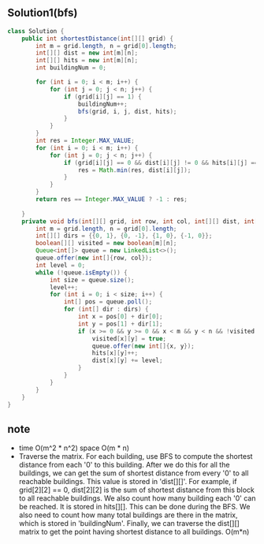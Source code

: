 ## Solution1(bfs)
``` java
class Solution {
    public int shortestDistance(int[][] grid) {
        int m = grid.length, n = grid[0].length;
        int[][] dist = new int[m][n];
        int[][] hits = new int[m][n];
        int buildingNum = 0;

        for (int i = 0; i < m; i++) {
            for (int j = 0; j < n; j++) {
                if (grid[i][j] == 1) {
                    buildingNum++;
                    bfs(grid, i, j, dist, hits);
                }
            }
        }
        int res = Integer.MAX_VALUE;
        for (int i = 0; i < m; i++) {
            for (int j = 0; j < n; j++) {
                if (grid[i][j] == 0 && dist[i][j] != 0 && hits[i][j] == buildingNum) {
                    res = Math.min(res, dist[i][j]);
                }
            }
        }
        return res == Integer.MAX_VALUE ? -1 : res;
        
    }
    private void bfs(int[][] grid, int row, int col, int[][] dist, int[][] hits) {
        int m = grid.length, n = grid[0].length;
        int[][] dirs = {{0, 1}, {0, -1}, {1, 0}, {-1, 0}};
        boolean[][] visited = new boolean[m][n];
        Queue<int[]> queue = new LinkedList<>();
        queue.offer(new int[]{row, col});
        int level = 0;
        while (!queue.isEmpty()) {
            int size = queue.size();
            level++;
            for (int i = 0; i < size; i++) {
                int[] pos = queue.poll();
                for (int[] dir : dirs) {
                    int x = pos[0] + dir[0];
                    int y = pos[1] + dir[1];
                    if (x >= 0 && y >= 0 && x < m && y < n && !visited[x][y] && grid[x][y] == 0) {
                        visited[x][y] = true;
                        queue.offer(new int[]{x, y});
                        hits[x][y]++;
                        dist[x][y] += level;
                    }
                }
            }
        }
    }
}
```

## note 
* time O(m^2 * n^2) space O(m * n)
* Traverse the matrix. For each building, use BFS to compute the shortest distance from each '0' to this building. After we do
this for all the buildings, we can get the sum of shortest distance from every '0' to all reachable buildings. This value is 
stored in 'dist[][]'. For example, if grid[2][2] == 0, dist[2][2] is the sum of shortest distance from this block to 
all reachable buildings. We also count how many building each '0' can be reached. It is stored in hits[][]. This can be done 
during the BFS. We also need to count how many total buildings are there in the matrix, which is stored in 'buildingNum'.
Finally, we can traverse the dist[][] matrix to get the point having shortest distance to all buildings. O(m*n)

